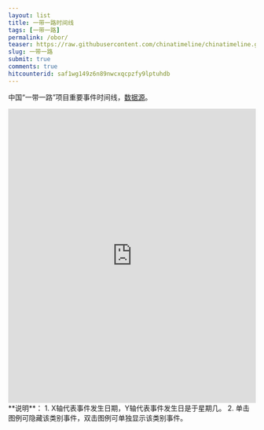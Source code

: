 ```yaml
---
layout: list
title: 一带一路时间线
tags: [一带一路]
permalink: /obor/
teaser: https://raw.githubusercontent.com/chinatimeline/chinatimeline.github.io/master/images/obor.jpeg
slug: 一带一路
submit: true
comments: true
hitcounterid: saf1wg149z6n89nwcxqcpzfy9lptuhdb
---
```


中国“一带一路”项目重要事件时间线，[数据源](http://www.xinhuanet.com/world/2019-04/26/c_1124418156.htm)。

<iframe width="100%" height="600" frameborder="0" scrolling="no" src="https://plot.ly/~chinatimeline/22.embed"></iframe>
<!-- End of iframe Code -->
**说明**：
1. X轴代表事件发生日期，Y轴代表事件发生日是于星期几。
2. 单击图例可隐藏该类别事件，双击图例可单独显示该类别事件。
